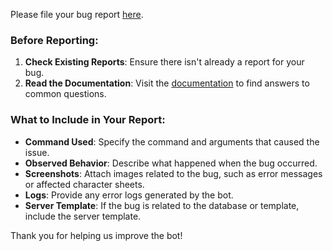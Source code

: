 Please file your bug report [here](<{{- link}}>).

### Before Reporting:
1. **Check Existing Reports**: Ensure there isn't already a report for your bug.
2. **Read the Documentation**: Visit the [documentation](<https://dicelette.github.io/en/>) to find answers to common questions.

### What to Include in Your Report:
- **Command Used**: Specify the command and arguments that caused the issue.
- **Observed Behavior**: Describe what happened when the bug occurred.
- **Screenshots**: Attach images related to the bug, such as error messages or affected character sheets.
- **Logs**: Provide any error logs generated by the bot.
- **Server Template**: If the bug is related to the database or template, include the server template.

Thank you for helping us improve the bot!